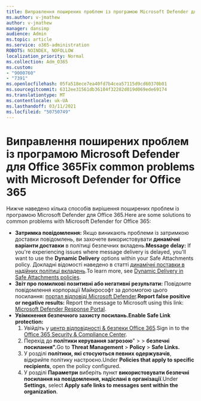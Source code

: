 ```yaml
---
title: Виправлення поширених проблем із програмою Microsoft Defender для Office 365
ms.author: v-jmathew
author: v-jmathew
manager: dansimp
audience: Admin
ms.topic: article
ms.service: o365-administration
ROBOTS: NOINDEX, NOFOLLOW
localization_priority: Normal
ms.collection: Adm_O365
ms.custom:
- "9000760"
- "7391"
ms.openlocfilehash: 05fa518ece7ea40fd7b4cea57115d9cd60370b01
ms.sourcegitcommit: 6312ee31561db36104f32282d019d069ede69174
ms.translationtype: MT
ms.contentlocale: uk-UA
ms.lasthandoff: 03/11/2021
ms.locfileid: "50750749"
---
```

# <a name="fix-common-problems-with-microsoft-defender-for-office-365"></a><span data-ttu-id="7ed08-102">Виправлення поширених проблем із програмою Microsoft Defender для Office 365</span><span class="sxs-lookup"><span data-stu-id="7ed08-102">Fix common problems with Microsoft Defender for Office 365</span></span>

<span data-ttu-id="7ed08-103">Нижче наведено кілька способів вирішення поширених проблем із програмою Microsoft Defender для Office 365.</span><span class="sxs-lookup"><span data-stu-id="7ed08-103">Here are some solutions to common problems with Microsoft Defender for Office 365:</span></span>

- <span data-ttu-id="7ed08-104">**Затримка повідомлення:** Якщо виникають проблеми із затримкою доставки повідомлень, ви захочете використовувати **динамічні варіанти доставки** в політиці безпечних вкладень.</span><span class="sxs-lookup"><span data-stu-id="7ed08-104">**Message delay:** If you're experiencing issues where message delivery is delayed, you'll want to use the **Dynamic Delivery** options within your Safe Attachments policy.</span></span> <span data-ttu-id="7ed08-105">Докладні відомості наведено в статті [динамічні поставки в надійних політиці вкладень](https://go.microsoft.com/fwlink/?linkid=2094106).</span><span class="sxs-lookup"><span data-stu-id="7ed08-105">To learn more, see [Dynamic Delivery in Safe Attachments policies](https://go.microsoft.com/fwlink/?linkid=2094106).</span></span>
- <span data-ttu-id="7ed08-106">**Звіт про помилкові позитивні або негативні результати:** Повідомте повідомлення корпорації Майкрософт за допомогою цього посилання: [портал відповіді Microsoft Defender](https://go.microsoft.com/fwlink/?linkid=2092835).</span><span class="sxs-lookup"><span data-stu-id="7ed08-106">**Report false positive or negative results:** Report the message to Microsoft using this link: [Microsoft Defender Response Portal](https://go.microsoft.com/fwlink/?linkid=2092835).</span></span>
- <span data-ttu-id="7ed08-107">**Увімкнення безпечного захисту посилань.**</span><span class="sxs-lookup"><span data-stu-id="7ed08-107">**Enable Safe Link protection:**</span></span>
    1. <span data-ttu-id="7ed08-108">Увійдіть у [центр відповідності & безпеки Office 365](https://go.microsoft.com/fwlink/p/?linkid=2077143).</span><span class="sxs-lookup"><span data-stu-id="7ed08-108">Sign in to the [Office 365 Security & Compliance Center](https://go.microsoft.com/fwlink/p/?linkid=2077143).</span></span>
    2. <span data-ttu-id="7ed08-109">Перехід до **політики керування загрозою**"  >    >  **безпечні посилання".**</span><span class="sxs-lookup"><span data-stu-id="7ed08-109">Go to **Threat Management** > **Policy** > **Safe Links.**</span></span>
    3. <span data-ttu-id="7ed08-110">У розділі **політики, які стосуються певних одержувачів**, відкрийте політику настроєно.</span><span class="sxs-lookup"><span data-stu-id="7ed08-110">Under **Policies that apply to specific recipients**, open the policy configured.</span></span>
    4. <span data-ttu-id="7ed08-111">У розділі **Параметри** виберіть пункт **використовувати безпечні посилання на повідомлення, надіслані в організації**.</span><span class="sxs-lookup"><span data-stu-id="7ed08-111">Under **Settings**, select **Apply safe links to messages sent within the organization**.</span></span>
